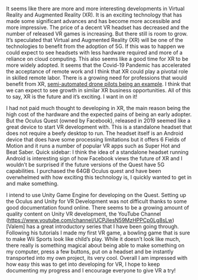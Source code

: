 It seems like there are more and more interesting developments in Virtual Reality and Augmented Reality (XR). It is an exciting technology that has made some significant advances and has become more accessible and more impressive. The price of a decent VR headset has decreased and the number of released VR games is increasing. But there still is room to grow. It’s speculated that Virtual and Augmented Reality (XR) will be one of the technologies to benefit from the adoption of 5G. If this was to happen we could expect to see headsets with less hardware required and more of a reliance on cloud computing. This also seems like a good time for XR to be more widely adopted. It seems that the Covid-19 Pandemic has accelerated the acceptance of remote work and I think that XR could play a pivotal role in skilled remote labor. There is a growing need for professions that would benefit from XR, [semi-automated drone pilots being an example](https://www.theatlantic.com/technology/archive/2017/01/drone-pilot-school/515022/). I think that we can expect to see growth in similar XR business opportunities.  All of this to say, XR is the future and it’s exciting. I want in on it!
    
I had not paid much thought to developing in XR, the main reason being the high cost of the hardware and the expected pains of being an early adopter. But the Oculus Quest (owned by Facebook), released in 2019 seemed like a great device to start VR development with. This is a standalone headset that does not require a beefy desktop to run. The headset itself is an Android device that does have some processing limitations but it offers 6 Fields of Motion and it runs a number of popular VR apps such as Super Hot and Beat Saber. Quick sidebar: I think the idea of a standalone headset running Android is interesting sign of how Facebook views the future of XR and I wouldn’t be surprised if the future versions of the Quest have 5G capabilities. I purchased the 64GB Oculus quest and have been overwhelmed with how exciting this technology is, I quickly wanted to get in and make something.

I intend to use Unity Game Engine for developing on the Quest. Setting up the Oculus and Unity for VR Development was not difficult thanks to some good documentation found online. There seems to be a growing amount of quality content on Unity VR development, the YouTube Channel (https://www.youtube.com/channel/UCPJlesN59MzHPPCp0Lg8sLw)[Valem] has a great introductory series that I have been going through. Following his tutorials I made my first VR game, a bowling game that is sure to make Wii Sports look like child’s play. While it doesn’t look like much, there really is something magical about being able to make something on my computer, press a few buttons, put on a headset and be instantly transported into my own project, its very cool. Overall I am impressed with how easy this was to get into developing for VR, I hope to keep documenting my progress and I encourage everyone to give VR a try!